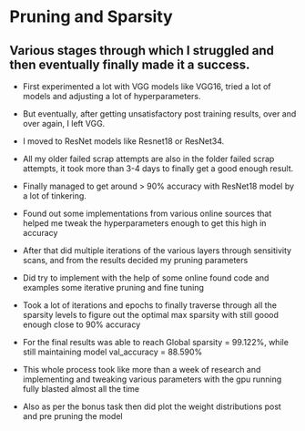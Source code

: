 # Pruning and Sparsity

## Various stages through which I struggled and then eventually finally made it a success.

- First experimented a lot with VGG models like VGG16, tried a lot of models and adjusting a lot of hyperparameters.

- But eventually, after getting unsatisfactory post training results, over and over again, I left VGG.

- I moved to ResNet models like Resnet18 or ResNet34.

- All my older failed scrap attempts are also in the folder failed scrap attempts, it took more than 3-4 days to finally get a good enough result.

- Finally managed to get around > 90% accuracy with ResNet18 model by a lot of tinkering.

- Found out some implementations from various online sources that helped me tweak the hyperparameters enough to get this high in accuracy

- After that did multiple iterations of the various layers through sensitivity scans, and from the results decided my pruning parameters

- Did try to implement with the help of some online found code and examples some iterative pruning and fine tuning

- Took a lot of iterations and epochs to finally traverse through all the sparsity levels to figure out the optimal max sparsity with still goood enough close to 90% accuracy

- For the final results was able to reach Global sparsity = 99.122%, while still maintaining model val_accuracy = 88.590%

- This whole process took like more than a week of research and implementing and tweaking various parameters with the gpu running fully blasted almost all the time

- Also as per the bonus task then did plot the weight distributions post and pre pruning the model